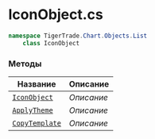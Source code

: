 
# IconObject.cs
```csharp
namespace TigerTrade.Chart.Objects.List  
    class IconObject
```

### Методы
| Название | Описание |
| --- | --- |
| [`IconObject`](./Методы/IconObject.md) | *Описание* |
| [`ApplyTheme`](./Методы/ApplyTheme.md) | *Описание* |
| [`CopyTemplate`](./Методы/CopyTemplate.md) | *Описание* |

